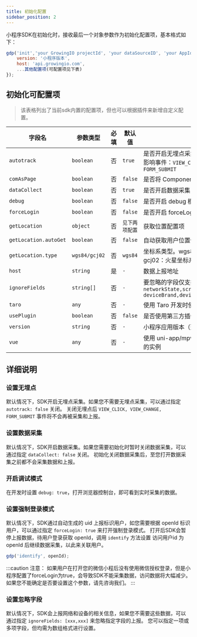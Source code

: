 ```yaml
---
title: 初始化配置
sidebar_position: 2
---
```


小程序SDK在初始化时，接收最后一个对象参数作为初始化配置项，基本格式如下：

```javascript
gdp('init','your GrowingIO projectId', 'your dataSourceID', 'your AppId', {
    version: '小程序版本',
    host: 'api.growingio.com',
    ...其他配置项(可配置项见下表)
});
```

## 初始化可配置项

>  该表格列出了当前sdk内置的配置项，但也可以根据插件来新增自定义配置。

| **字段名**              | **参数类型**    | **必填** | **默认值**     | **说明**                                                                                                           |
| --------------------- | --------------- | ------------ | -------------- | ------------------------------------------------------------------------------------------------------------------ |
| `autotrack`           | `boolean`       | 否           | `true`         | 是否开启无埋点采集<br />影响事件：`VIEW_CLICK, VIEW_CHANGE, FORM_SUBMIT`                                           |
| `comAsPage`           | `boolean`       | 否           | `false`        | 是否将 Component 当做 Page 处理                                                                                      |
| `dataCollect`         | `boolean`       | 否           | `true`         | 是否开启数据采集                                                                                                   |
| `debug`               | `boolean`       | 否           | `false`        | 是否开启 debug 模式                                                                                                |
| `forceLogin`          | `boolean`       | 否           | `false`        | 是否开启 forceLogin 强制登录模式                                                                                   |
| `getLocation`         | `object`        | 否           | `见下两项配置`   | 获取位置配置项                                                                                                     |
| `getLocation.autoGet` | `boolean`       | 否           | `false`        | 自动获取用户位置信息（需要用户授权）                                                                               |
| `getLocation.type`    | `wgs84/gcj02`   | 否           | `wgs84`        | 坐标系类型。wgs84：标准坐标系；gcj02：火星坐标系                                                                   |
| `host`                | `string`        | 是           | `-`            | 数据上报地址                                                                                                       |
| `ignoreFields`        | `string[]`      | 否           | `-`            | 要忽略的字段仅支持以下字段:<br />`networkState,screenHeight,screenWidth`<br />`deviceBrand,deviceModel,deviceType` |
| `taro`                | `any`           | 否           | `-`            | 使用 Taro 开发时使用的实例                                                                                         |
| `usePlugin`           | `boolean`       | 否           | `false`        | 是否使用第三方插件                                                                                                 |
| `version`             | `string`        | 否           | `-`            | 小程序应用版本（建议填写)                                                                                          |
| `vue`                 | `any`           | 否           | `-`            | 使用 uni-app/mpvue/WePY 开发时使用的实例                                                                           |

## 详细说明

### 设置无埋点

默认情况下，SDK开启无埋点采集。如果您不需要无埋点采集，可以通过指定 `autotrack: false` 关闭。
关闭无埋点后 `VIEW_CLICK, VIEW_CHANGE, FORM_SUBMIT` 事件将不会再被采集和上报。

### 设置数据采集

默认情况下，SDK开启数据采集。如果您需要初始化时暂时关闭数据采集，可以通过指定 `dataCollect: false` 关闭。
初始化关闭数据采集后，至您打开数据采集之前都不会采集数据和上报。

### 开启调试模式

在开发时设置 `debug: true`，打开浏览器控制台，即可看到实时采集的数据。

### 设置强制登录模式

默认情况下，SDK通过自动生成的 uid 上报标识用户，如您需要根据 openId 标识用户，可以通过指定 `forceLogin: true` 来打开强制登录模式。
打开后SDK会暂停上报数据，待用户登录获取 openId，调用 `identify` 方法设置 访问用户id 为 openId 后继续数据采集，以此来关联用户。

```js
gdp('identify', openId);
```

:::caution 注意：
如果用户在打开您的微信小程后没有使用微信授权登录，但是小程序配置了forceLogin为true，会导致SDK不能采集数据，访问数据将大幅减少。如果您不能确定是否要设置这个参数，请先咨询我们。
:::

### 设置忽略字段

默认情况下，SDK会上报网络和设备的相关信息，如果您不需要这些数据，可以通过指定 `ignoreFields: [xxx,xxx]` 来忽略指定字段的上报。
您可以指定一项或多项字段，但均需为数组格式进行设置。
